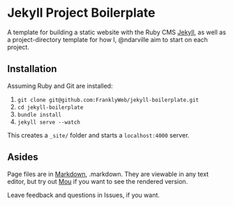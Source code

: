 Jekyll Project Boilerplate
==========================
A template for building a static website with the Ruby CMS [Jekyll][jekyll], as well as a project-directory template for how I, @ndarville aim to start on each project.

## Installation

Assuming Ruby and Git are installed:

1. `git clone git@github.com:FranklyWeb/jekyll-boilerplate.git`
2. `cd jekyll-boilerplate`
3. `bundle install`
4. `jekyll serve --watch`

This creates a `_site/` folder and starts a `localhost:4000` server.

## Asides
Page files are in [Markdown][markdown], .markdown. They are viewable in any text editor, but try out [Mou][mou] if you want to see the rendered version.

Leave feedback and questions in Issues, if you want.


[jekyll]: http://jekyllrb.com
[markdown]: http://daringfireball.net/projects/markdown/
[mou]: http://mouapp.com/
